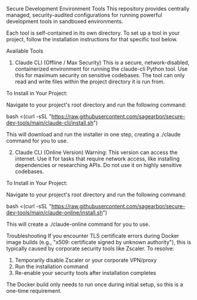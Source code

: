 Secure Development Environment Tools
This repository provides centrally managed, security-audited configurations for running powerful development tools in sandboxed environments.

Each tool is self-contained in its own directory. To set up a tool in your project, follow the installation instructions for that specific tool below.

Available Tools
1. Claude CLI (Offline / Max Security)
This is a secure, network-disabled, containerized environment for running the claude-cli Python tool. Use this for maximum security on sensitive codebases. The tool can only read and write files within the project directory it is run from.

To Install in Your Project:

Navigate to your project's root directory and run the following command:

bash <(curl -sSL "https://raw.githubusercontent.com/sagearbor/secure-dev-tools/main/claude-cli/install.sh")

This will download and run the installer in one step, creating a ./claude command for you to use.

2. Claude CLI (Online Version)
Warning: This version can access the internet. Use it for tasks that require network access, like installing dependencies or researching APIs. Do not use it on highly sensitive codebases.

To Install in Your Project:

Navigate to your project's root directory and run the following command:

bash <(curl -sSL "https://raw.githubusercontent.com/sagearbor/secure-dev-tools/main/claude-online/install.sh")

This will create a ./claude-online command for you to use.

Troubleshooting
If you encounter TLS certificate errors during Docker image builds (e.g., "x509: certificate signed by unknown authority"), this is typically caused by corporate security tools like Zscaler. To resolve:

1. Temporarily disable Zscaler or your corporate VPN/proxy
2. Run the installation command
3. Re-enable your security tools after installation completes

The Docker build only needs to run once during initial setup, so this is a one-time requirement.
